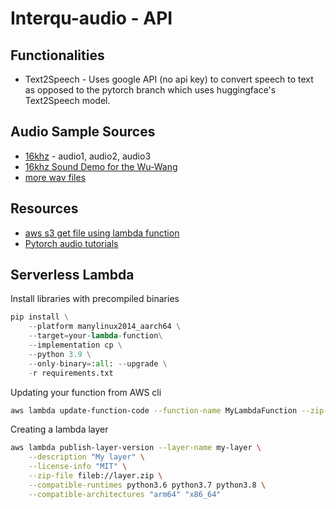# Interqu-audio - API

## Functionalities
- Text2Speech - Uses google API (no api key) to convert speech to text as opposed to the pytorch branch which uses huggingface's Text2Speech model.

## Audio Sample Sources
- [16khz](http://www.fit.vutbr.cz/~motlicek/speech_hnm.html) - audio1, audio2, audio3
- [16khz Sound Demo for the Wu-Wang](https://web.cse.ohio-state.edu/~wang.77/pnl/demo/WuReverb.html)
- [more wav files](https://www.wavsource.com/people/comedians.htm)

## Resources
- [aws s3 get file using lambda function](https://stackoverflow.com/questions/30651502/how-to-get-contents-of-a-text-file-from-aws-s3-using-a-lambda-function)
- [Pytorch audio tutorials](https://github.com/bentrevett/pytorch-sentiment-analysis)

## Serverless Lambda

Install libraries with precompiled binaries
```python
pip install \
    --platform manylinux2014_aarch64 \
    --target=your-lambda-function\
    --implementation cp \
    --python 3.9 \
    --only-binary=:all: --upgrade \
    -r requirements.txt
```

Updating your function from AWS cli
```bash
aws lambda update-function-code --function-name MyLambdaFunction --zip-file fileb://my-deployment-package.zip
```

Creating a lambda layer
```bash
aws lambda publish-layer-version --layer-name my-layer \
    --description "My layer" \
    --license-info "MIT" \
    --zip-file fileb://layer.zip \
    --compatible-runtimes python3.6 python3.7 python3.8 \
    --compatible-architectures "arm64" "x86_64"
```
